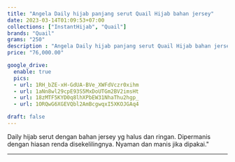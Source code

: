 ```yaml
---
title: "Angela Daily hijab panjang serut Quail Hijab bahan jersey"
date: 2023-03-14T01:09:53+07:00
collections: ["InstantHijab", "Quail"]
brands: "Quail"
grams: "250"
description : "Angela Daily hijab panjang serut Quail Hijab bahan jersey"
price: "76,000.00"

google_drive:
  enable: true
  pics:
  - url: 1RH_bZE-xH-GdUA-BVe_XWFdVczr0xihm
  - url: 1aNn8wl29cpE93S5MxDoUTGm2BV2imsHt
  - url: 18zMTF5KYD0q8lhXPbEW31NhaThu2hgp_
  - url: 1ORQwG6XGEVQbl2AmBcgwqxI5XKOJGAq4

draft: false
---
```


Daily hijab serut dengan bahan jersey yg halus dan ringan. Dipermanis dengan hiasan renda disekelilingnya. Nyaman dan manis jika dipakai."

----------      
   

